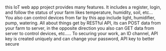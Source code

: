 this IoT web app project provides many features.
 It includes a register, login, and follow the status of your farm likes temperature, humidity, soil, etc...
You also can control devices from far by this app include light, humidifier, pump, watering. 
All about things get by RESTful API, its can POST data from your farm to server, in the opposite direction you also can GET data from server to control devices, etc.....
To securing your work, an ID channel, API key is created uniquely and can  change your password, API key to better secure
